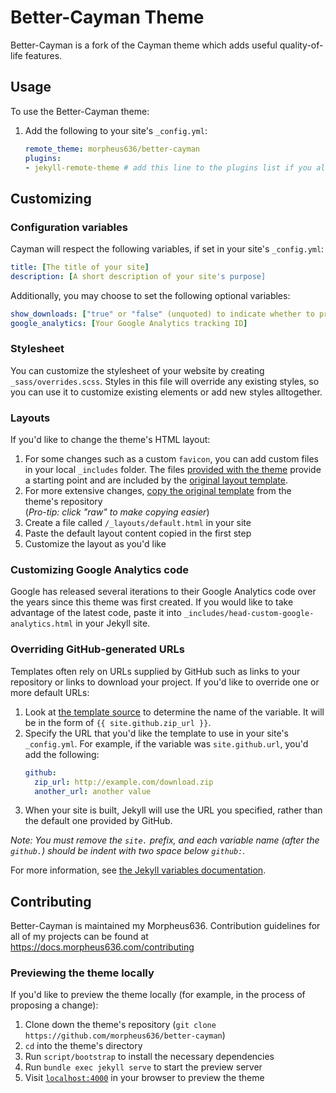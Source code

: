 # Better-Cayman Theme
Better-Cayman is a fork of the Cayman theme which adds useful quality-of-life features.

## Usage

To use the Better-Cayman theme:

1. Add the following to your site's `_config.yml`:

    ```yml
    remote_theme: morpheus636/better-cayman
    plugins:
    - jekyll-remote-theme # add this line to the plugins list if you already have one
    ```

## Customizing

### Configuration variables

Cayman will respect the following variables, if set in your site's `_config.yml`:

```yml
title: [The title of your site]
description: [A short description of your site's purpose]
```

Additionally, you may choose to set the following optional variables:

```yml
show_downloads: ["true" or "false" (unquoted) to indicate whether to provide a download URL]
google_analytics: [Your Google Analytics tracking ID]
```

### Stylesheet

You can customize the stylesheet of your website by creating `_sass/overrides.scss`.
Styles in this file will override any existing styles, so you can use it to customize existing elements or add new styles alltogether.

### Layouts

If you'd like to change the theme's HTML layout:

1. For some changes such as a custom `favicon`, you can add custom files in your local `_includes` folder. The files [provided with the theme](https://github.com/morpheus636/better-cayman/tree/master/_includes) provide a starting point and are included by the [original layout template](https://github.com/morpheus636/better-cayman/blob/master/_layouts/default.html).
2. For more extensive changes, [copy the original template](https://github.com/morpheus636/better-cayman/blob/master/_layouts/default.html) from the theme's repository<br />(*Pro-tip: click "raw" to make copying easier*)
3. Create a file called `/_layouts/default.html` in your site
4. Paste the default layout content copied in the first step
5. Customize the layout as you'd like

### Customizing Google Analytics code

Google has released several iterations to their Google Analytics code over the years since this theme was first created. If you would like to take advantage of the latest code, paste it into `_includes/head-custom-google-analytics.html` in your Jekyll site.

### Overriding GitHub-generated URLs

Templates often rely on URLs supplied by GitHub such as links to your repository or links to download your project. If you'd like to override one or more default URLs:

1. Look at [the template source](https://github.com/morpheus636/better-cayman/blob/master/_layouts/default.html) to determine the name of the variable. It will be in the form of `{{ site.github.zip_url }}`.
2. Specify the URL that you'd like the template to use in your site's `_config.yml`. For example, if the variable was `site.github.url`, you'd add the following:
    ```yml
    github:
      zip_url: http://example.com/download.zip
      another_url: another value
    ```
3. When your site is built, Jekyll will use the URL you specified, rather than the default one provided by GitHub.

*Note: You must remove the `site.` prefix, and each variable name (after the `github.`) should be indent with two space below `github:`.*

For more information, see [the Jekyll variables documentation](https://jekyllrb.com/docs/variables/).


## Contributing

Better-Cayman is  maintained my Morpheus636. Contribution guidelines for all of my projects can be found at https://docs.morpheus636.com/contributing 

### Previewing the theme locally

If you'd like to preview the theme locally (for example, in the process of proposing a change):

1. Clone down the theme's repository (`git clone https://github.com/morpheus636/better-cayman`)
2. `cd` into the theme's directory
3. Run `script/bootstrap` to install the necessary dependencies
4. Run `bundle exec jekyll serve` to start the preview server
5. Visit [`localhost:4000`](http://localhost:4000) in your browser to preview the theme
